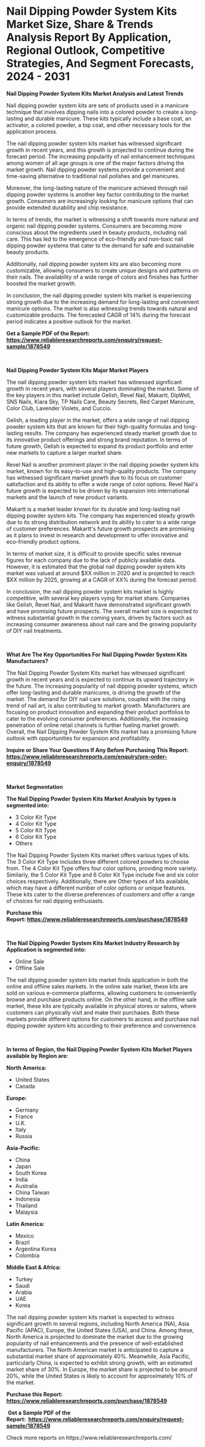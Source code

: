 <p><h1>Nail Dipping Powder System Kits Market Size, Share & Trends Analysis Report By Application, Regional Outlook, Competitive Strategies, And Segment Forecasts, 2024 - 2031</h1></p><p><strong>Nail Dipping Powder System Kits Market Analysis and Latest Trends</strong></p>
<p><p>Nail dipping powder system kits are sets of products used in a manicure technique that involves dipping nails into a colored powder to create a long-lasting and durable manicure. These kits typically include a base coat, an activator, a colored powder, a top coat, and other necessary tools for the application process.</p><p>The nail dipping powder system kits market has witnessed significant growth in recent years, and this growth is projected to continue during the forecast period. The increasing popularity of nail enhancement techniques among women of all age groups is one of the major factors driving the market growth. Nail dipping powder systems provide a convenient and time-saving alternative to traditional nail polishes and gel manicures.</p><p>Moreover, the long-lasting nature of the manicure achieved through nail dipping powder systems is another key factor contributing to the market growth. Consumers are increasingly looking for manicure options that can provide extended durability and chip resistance.</p><p>In terms of trends, the market is witnessing a shift towards more natural and organic nail dipping powder systems. Consumers are becoming more conscious about the ingredients used in beauty products, including nail care. This has led to the emergence of eco-friendly and non-toxic nail dipping powder systems that cater to the demand for safe and sustainable beauty products.</p><p>Additionally, nail dipping powder system kits are also becoming more customizable, allowing consumers to create unique designs and patterns on their nails. The availability of a wide range of colors and finishes has further boosted the market growth.</p><p>In conclusion, the nail dipping powder system kits market is experiencing strong growth due to the increasing demand for long-lasting and convenient manicure options. The market is also witnessing trends towards natural and customizable products. The forecasted CAGR of 14% during the forecast period indicates a positive outlook for the market.</p></p>
<p><strong>Get a Sample PDF of the Report:&nbsp; <a href="https://www.reliableresearchreports.com/enquiry/request-sample/1878549">https://www.reliableresearchreports.com/enquiry/request-sample/1878549</a></strong></p>
<p>&nbsp;</p>
<p><strong>Nail Dipping Powder System Kits Major Market Players</strong></p>
<p><p>The nail dipping powder system kits market has witnessed significant growth in recent years, with several players dominating the market. Some of the key players in this market include Gelish, Revel Nail, Makartt, DipWell, SNS Nails, Kiara Sky, TP Nails Care, Beauty Secrets, Red Carpet Manicure, Color Club, Lavender Violets, and Cuccio.</p><p>Gelish, a leading player in the market, offers a wide range of nail dipping powder system kits that are known for their high-quality formulas and long-lasting results. The company has experienced steady market growth due to its innovative product offerings and strong brand reputation. In terms of future growth, Gelish is expected to expand its product portfolio and enter new markets to capture a larger market share.</p><p>Revel Nail is another prominent player in the nail dipping powder system kits market, known for its easy-to-use and high-quality products. The company has witnessed significant market growth due to its focus on customer satisfaction and its ability to offer a wide range of color options. Revel Nail's future growth is expected to be driven by its expansion into international markets and the launch of new product variants.</p><p>Makartt is a market leader known for its durable and long-lasting nail dipping powder system kits. The company has experienced steady growth due to its strong distribution network and its ability to cater to a wide range of customer preferences. Makartt's future growth prospects are promising as it plans to invest in research and development to offer innovative and eco-friendly product options.</p><p>In terms of market size, it is difficult to provide specific sales revenue figures for each company due to the lack of publicly available data. However, it is estimated that the global nail dipping powder system kits market was valued at around $XX million in 2020 and is projected to reach $XX million by 2025, growing at a CAGR of XX% during the forecast period.</p><p>In conclusion, the nail dipping powder system kits market is highly competitive, with several key players vying for market share. Companies like Gelish, Revel Nail, and Makartt have demonstrated significant growth and have promising future prospects. The overall market size is expected to witness substantial growth in the coming years, driven by factors such as increasing consumer awareness about nail care and the growing popularity of DIY nail treatments.</p></p>
<p>&nbsp;</p>
<p><strong>What Are The Key Opportunities For Nail Dipping Powder System Kits Manufacturers?</strong></p>
<p><p>The Nail Dipping Powder System Kits market has witnessed significant growth in recent years and is expected to continue its upward trajectory in the future. The increasing popularity of nail dipping powder systems, which offer long-lasting and durable manicures, is driving the growth of the market. The demand for DIY nail care solutions, coupled with the rising trend of nail art, is also contributing to market growth. Manufacturers are focusing on product innovation and expanding their product portfolios to cater to the evolving consumer preferences. Additionally, the increasing penetration of online retail channels is further fueling market growth. Overall, the Nail Dipping Powder System Kits market has a promising future outlook with opportunities for expansion and profitability.</p></p>
<p><strong>Inquire or Share Your Questions If Any Before Purchasing This Report: <a href="https://www.reliableresearchreports.com/enquiry/pre-order-enquiry/1878549">https://www.reliableresearchreports.com/enquiry/pre-order-enquiry/1878549</a></strong></p>
<p>&nbsp;</p>
<p><strong>Market Segmentation</strong></p>
<p><strong>The Nail Dipping Powder System Kits Market Analysis by types is segmented into:</strong></p>
<p><ul><li>3 Color Kit Type</li><li>4 Color Kit Type</li><li>5 Color Kit Type</li><li>6 Color Kit Type</li><li>Others</li></ul></p>
<p><p>The Nail Dipping Powder System Kits market offers various types of kits. The 3 Color Kit Type includes three different colored powders to choose from. The 4 Color Kit Type offers four color options, providing more variety. Similarly, the 5 Color Kit Type and 6 Color Kit Type include five and six color choices respectively. Additionally, there are Other types of kits available, which may have a different number of color options or unique features. These kits cater to the diverse preferences of customers and offer a range of choices for nail dipping enthusiasts.</p></p>
<p><strong>Purchase this Report:&nbsp;<a href="https://www.reliableresearchreports.com/purchase/1878549">https://www.reliableresearchreports.com/purchase/1878549</a></strong></p>
<p>&nbsp;</p>
<p><strong>The Nail Dipping Powder System Kits Market Industry Research by Application is segmented into:</strong></p>
<p><ul><li>Online Sale</li><li>Offline Sale</li></ul></p>
<p><p>The nail dipping powder system kits market finds application in both the online and offline sales markets. In the online sale market, these kits are sold on various e-commerce platforms, allowing customers to conveniently browse and purchase products online. On the other hand, in the offline sale market, these kits are typically available in physical stores or salons, where customers can physically visit and make their purchases. Both these markets provide different options for customers to access and purchase nail dipping powder system kits according to their preference and convenience.</p></p>
<p>&nbsp;</p>
<p><strong>In terms of Region, the Nail Dipping Powder System Kits Market Players available by Region are:</strong></p>
<p>
    <p> <strong> North America: </strong>
        <ul>
            <li>United States</li>
            <li>Canada</li>
        </ul>
        </p> 
    <p> <strong> Europe: </strong>
        <ul>
            <li>Germany</li>
            <li>France</li>
            <li>U.K.</li>
            <li>Italy</li>
            <li>Russia</li>
        </ul>
        </p> 
    <p> <strong> Asia-Pacific: </strong>
        <ul>
            <li>China</li>
            <li>Japan</li>
            <li>South Korea</li>
            <li>India</li>
            <li>Australia</li>
            <li>China Taiwan</li>
            <li>Indonesia</li>
            <li>Thailand</li>
            <li>Malaysia</li>
        </ul>
        </p> 
    <p> <strong> Latin America: </strong>
        <ul>
            <li>Mexico</li>
            <li>Brazil</li>
            <li>Argentina Korea</li>
            <li>Colombia</li>
        </ul>
        </p> 
    <p> <strong> Middle East & Africa: </strong>
        <ul>
            <li>Turkey</li>
            <li>Saudi</li>
            <li>Arabia</li>
            <li>UAE</li>
            <li>Korea</li>
        </ul>
    </p>
    </p>
<p><p>The nail dipping powder system kits market is expected to witness significant growth in several regions, including North America (NA), Asia Pacific (APAC), Europe, the United States (USA), and China. Among these, North America is projected to dominate the market due to the growing popularity of nail enhancements and the presence of well-established manufacturers. The North American market is anticipated to capture a substantial market share of approximately 40%. Meanwhile, Asia Pacific, particularly China, is expected to exhibit strong growth, with an estimated market share of 30%. In Europe, the market share is projected to be around 20%, while the United States is likely to account for approximately 10% of the market.</p></p>
<p><strong>Purchase this Report: <a href="https://www.reliableresearchreports.com/purchase/1878549">https://www.reliableresearchreports.com/purchase/1878549</a></strong></p>
<p>&nbsp;<strong>Get a Sample PDF of the Report:&nbsp;&nbsp;<a href="https://www.reliableresearchreports.com/enquiry/request-sample/1878549">https://www.reliableresearchreports.com/enquiry/request-sample/1878549</a></strong></p>
<p><strong></strong></p>
<p>Check more reports on https://www.reliableresearchreports.com/</p>